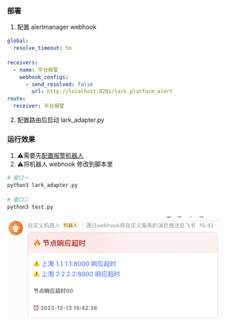 ### 部署

1. 配置 alertmanager webhook
```yaml
global:
  resolve_timeout: 5m

receivers:
  - name: 平台报警
    webhook_configs:
      - send_resolved: false
        url: http://localhost:8201/lark_platform_alert
route:
  receiver: 平台报警
```

2. 配置路由后启动 lark_adapter.py


### 运行效果
1. ⚠️需要先[配置报警机器人](../tutorial/lark_robot.md)
2. ⚠️将机器人 webhook 修改到脚本里

```bash
# 窗口一
python3 lark_adapter.py

# 窗口二
python3 test.py
```

![Alt text](image.png)